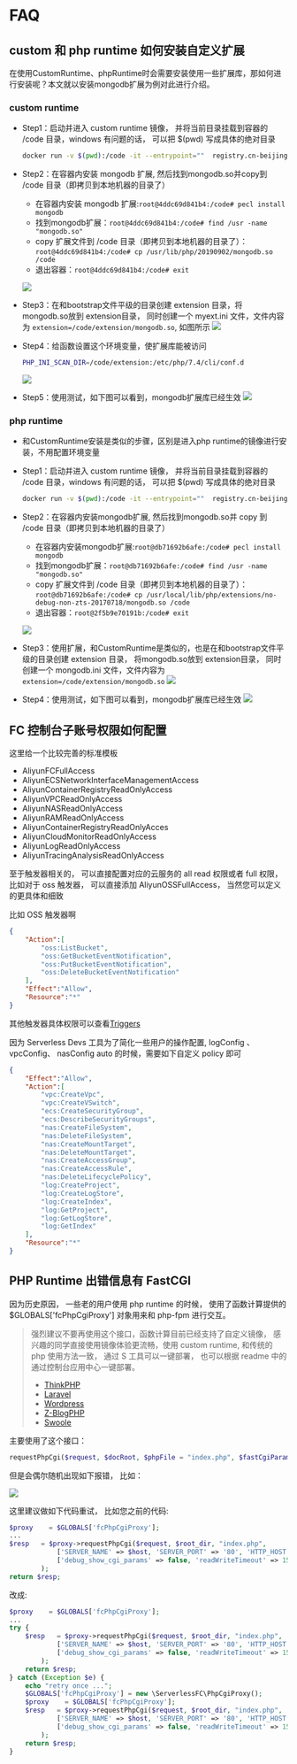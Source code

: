 # FAQ

## custom 和 php runtime 如何安装自定义扩展

在使用CustomRuntime、phpRuntime时会需要安装使用一些扩展库，那如何进行安装呢？本文就以安装mongodb扩展为例对此进行介绍。

### custom runtime

- Step1：启动并进入 custom runtime 镜像， 并将当前目录挂载到容器的 /code 目录，windows 有问题的话， 可以把 $(pwd) 写成具体的绝对目录
    ```bash
    docker run -v $(pwd):/code -it --entrypoint=""  registry.cn-beijing.aliyuncs.com/aliyunfc/runtime-custom:3.1.0  bash
    ```

- Step2：在容器内安装 mongodb 扩展, 然后找到mongodb.so并copy到 /code 目录（即拷贝到本地机器的目录了）

    - 在容器内安装 mongodb 扩展:`root@4ddc69d841b4:/code# pecl install mongodb`
    - 找到mongodb扩展：`root@4ddc69d841b4:/code# find /usr -name "mongodb.so"`
    - copy 扩展文件到 /code 目录（即拷贝到本地机器的目录了）：`root@4ddc69d841b4:/code# cp /usr/lib/php/20190902/mongodb.so /code`
    - 退出容器：`root@4ddc69d841b4:/code# exit`

    ![](https://img.alicdn.com/imgextra/i4/O1CN01GJgv8F1t8YTOfqliF_!!6000000005857-2-tps-1098-334.png)

- Step3：在和bootstrap文件平级的目录创建 extension 目录，将 mongodb.so放到 extension目录， 同时创建一个 myext.ini 文件，文件内容为 `extension=/code/extension/mongodb.so`,  如图所示
    ![](https://img.alicdn.com/imgextra/i1/O1CN01yzgjmD1UacLaa4biK_!!6000000002534-2-tps-1338-596.png)

- Step4：给函数设置这个环境变量，使扩展库能被访问
    ```bash
    PHP_INI_SCAN_DIR=/code/extension:/etc/php/7.4/cli/conf.d
    ```
    ![](https://img.alicdn.com/imgextra/i1/O1CN01oxhv9120RyZlzMRAL_!!6000000006847-2-tps-2122-570.png)

- Step5：使用测试，如下图可以看到，mongodb扩展库已经生效
    ![](https://img.alicdn.com/imgextra/i4/O1CN01y15CZU1RB1MZT4twt_!!6000000002072-0-tps-1646-1138.jpg)

### php runtime

- 和CustomRuntime安装是类似的步骤，区别是进入php runtime的镜像进行安装，不用配置环境变量

- Step1：启动并进入 custom runtime 镜像， 并将当前目录挂载到容器的 /code 目录，windows 有问题的话， 可以把 $(pwd) 写成具体的绝对目录
    ```bash
    docker run -v $(pwd):/code -it --entrypoint=""  registry.cn-beijing.aliyuncs.com/aliyunfc/runtime-php7.2:3.1.0  bash
    ```

- Step2：在容器内安装mongodb扩展, 然后找到mongodb.so并 copy 到 /code 目录（即拷贝到本地机器的目录了）

    - 在容器内安装mongodb扩展:`root@db71692b6afe:/code# pecl install mongodb`
    - 找到mongodb扩展：`root@db71692b6afe:/code# find /usr -name "mongodb.so"`
    - copy 扩展文件到 /code 目录（即拷贝到本地机器的目录了）：`root@db71692b6afe:/code# cp /usr/local/lib/php/extensions/no-debug-non-zts-20170718/mongodb.so /code`
    - 退出容器：`root@2f5b9e70191b:/code# exit`

    ![](https://img.alicdn.com/imgextra/i3/O1CN012eAGtA1tnm7GzjobD_!!6000000005947-2-tps-1520-302.png)

- Step3：使用扩展，和CustomRuntime是类似的，也是在和bootstrap文件平级的目录创建 extension 目录， 将mongodb.so放到 extension目录， 同时创建一个 mongodb.ini 文件，文件内容为`extension=/code/extension/mongodb.so`
    ![](https://img.alicdn.com/imgextra/i4/O1CN01T3O3sO29Bn7dpXoSW_!!6000000008030-2-tps-1220-436.png)

- Step4：使用测试，如下图可以看到，mongodb扩展库已经生效
    ![](https://img.alicdn.com/imgextra/i1/O1CN01kdu7u21CzCW7vfIe2_!!6000000000151-2-tps-1686-886.png)

## FC 控制台子账号权限如何配置

这里给一个比较完善的标准模板

- AliyunFCFullAccess
- AliyunECSNetworkInterfaceManagementAccess
- AliyunContainerRegistryReadOnlyAccess
- AliyunVPCReadOnlyAccess
- AliyunNASReadOnlyAccess
- AliyunRAMReadOnlyAccess
- AliyunContainerRegistryReadOnlyAcces
- AliyunCloudMonitorReadOnlyAccess
- AliyunLogReadOnlyAccess
- AliyunTracingAnalysisReadOnlyAccess

至于触发器相关的， 可以直接配置对应的云服务的 all read 权限或者 full 权限， 比如对于 oss 触发器， 可以直接添加
AliyunOSSFullAccess， 当然您可以定义的更具体和细致

比如 OSS 触发器啊

```json
{
    "Action":[
        "oss:ListBucket",
        "oss:GetBucketEventNotification",
        "oss:PutBucketEventNotification",
        "oss:DeleteBucketEventNotification"
    ],
    "Effect":"Allow",
    "Resource":"*"
}
```

其他触发器具体权限可以查看[Triggers](https://docs.serverless-devs.com/user-guide/aliyun/fc3/spec/#triggers)

因为 Serverless Devs 工具为了简化一些用户的操作配置, logConfig 、 vpcConfig、 nasConfig auto 的时候，需要如下自定义 policy 即可

```json
{
    "Effect":"Allow",
    "Action":[
        "vpc:CreateVpc",
        "vpc:CreateVSwitch",
        "ecs:CreateSecurityGroup",
        "ecs:DescribeSecurityGroups",
        "nas:CreateFileSystem",
        "nas:DeleteFileSystem",
        "nas:CreateMountTarget",
        "nas:DeleteMountTarget",
        "nas:CreateAccessGroup",
        "nas:CreateAccessRule",
        "nas:DeleteLifecyclePolicy",
        "log:CreateProject",
        "log:CreateLogStore",
        "log:CreateIndex",
        "log:GetProject",
        "log:GetLogStore",
        "log:GetIndex"
    ],
    "Resource":"*"
}
```

## PHP Runtime 出错信息有 FastCGI

因为历史原因， 一些老的用户使用 php runtime 的时候， 使用了函数计算提供的 $GLOBALS['fcPhpCgiProxy'] 对象用来和 php-fpm 进行交互。

> 强烈建议不要再使用这个接口，函数计算目前已经支持了自定义镜像， 感兴趣的同学直接使用镜像体验更流畅，使用 custom runtime, 和传统的 php 使用方法一致， 通过 S 工具可以一键部署， 也可以根据 readme 中的通过控制台应用中心一键部署。
>
> - [ThinkPHP](https://github.com/devsapp/start-web-framework/tree/master/web-framework/php/thinkphp/src)
> - [Laravel](https://github.com/devsapp/start-web-framework/tree/master/web-framework/php/laravel/src)
> - [Wordpress](https://github.com/devsapp/start-web-framework/tree/master/web-framework/php/wordpress/src)
> - [Z-BlogPHP](https://github.com/devsapp/start-web-framework/tree/master/web-framework/php/zblog/src)
> - [Swoole](https://github.com/devsapp/start-fc/tree/master/custom-function/php74)


主要使用了这个接口：

```php
requestPhpCgi($request, $docRoot, $phpFile = "index.php", $fastCgiParams = [], $options = [])
```

但是会偶尔随机出现如下报错， 比如：

![](https://img.alicdn.com/imgextra/i1/O1CN01zOwtvV1JUF2yx2ov4_!!6000000001031-2-tps-1826-154.png)

这里建议做如下代码重试， 比如您之前的代码:

```php
$proxy    = $GLOBALS['fcPhpCgiProxy'];
...
$resp   = $proxy->requestPhpCgi($request, $root_dir, "index.php",
            ['SERVER_NAME' => $host, 'SERVER_PORT' => '80', 'HTTP_HOST' => $host],
            ['debug_show_cgi_params' => false, 'readWriteTimeout' => 15000]
        );
return $resp;
```

改成:

```php
$proxy    = $GLOBALS['fcPhpCgiProxy'];
...
try {
    $resp   = $proxy->requestPhpCgi($request, $root_dir, "index.php",
            ['SERVER_NAME' => $host, 'SERVER_PORT' => '80', 'HTTP_HOST' => $host],
            ['debug_show_cgi_params' => false, 'readWriteTimeout' => 15000]
        );
    return $resp;
} catch (Exception $e) {
    echo "retry once ...";
    $GLOBALS['fcPhpCgiProxy'] = new \ServerlessFC\PhpCgiProxy();
    $proxy    = $GLOBALS['fcPhpCgiProxy'];
    $resp   = $proxy->requestPhpCgi($request, $root_dir, "index.php",
            ['SERVER_NAME' => $host, 'SERVER_PORT' => '80', 'HTTP_HOST' => $host],
            ['debug_show_cgi_params' => false, 'readWriteTimeout' => 15000]
        );
    return $resp;
}
```